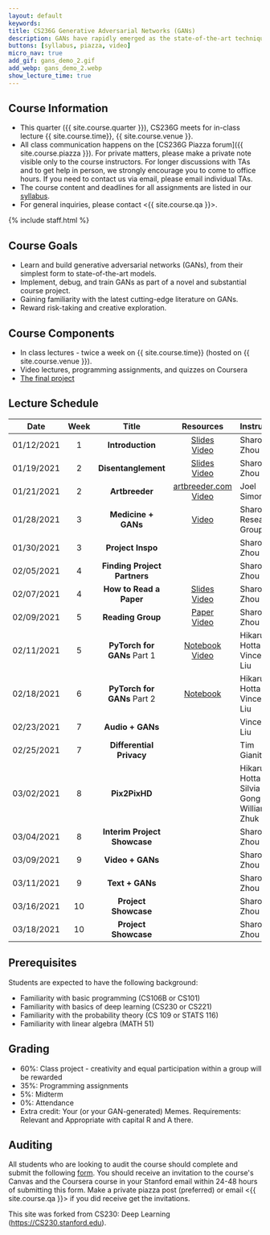 ```yaml
---
layout: default
keywords:
title: CS236G Generative Adversarial Networks (GANs)
description: GANs have rapidly emerged as the state-of-the-art technique in realistic image generation. Its applications span realistic image editing that is omnipresent in popular app filters, enabling tumor classification under low data schemes in medicine, and visualizing realistic scenarios of climate change destruction. You'll also get to examine key challenges of GANs today, including reliable evaluation, inherent biases, and training stability. After this course, students should be familiar with GANs and the broader generative models and machine learning contexts in which these models are situated. 
buttons: [syllabus, piazza, video]
micro_nav: true
add_gif: gans_demo_2.gif
add_webp: gans_demo_2.webp
show_lecture_time: true
---
```


## Course Information
- This quarter ({{ site.course.quarter }}), CS236G meets for in-class lecture {{ site.course.time}}, {{ site.course.venue }}.
- All class communication happens on the [CS236G Piazza forum]({{ site.course.piazza }}). For private matters, please make a private note visible only to the course instructors. For longer discussions with TAs and to get help in person, we strongly encourage you to come to office hours. If you need to contact us via email, please email individual TAs.
- The course content and deadlines for all assignments are listed in our [syllabus](/syllabus).
- For general inquiries, please contact <{{ site.course.qa }}>.

<!-- Course Staff -->
{% include staff.html %}


## Course Goals
- Learn and build generative adversarial networks (GANs), from their simplest form to state-of-the-art models. 
- Implement, debug, and train GANs as part of a novel and substantial course project.
- Gaining familiarity with the latest cutting-edge literature on GANs.
- Reward risk-taking and creative exploration.

## Course Components
* In class lectures - twice a week on {{ site.course.time}} (hosted on {{ site.course.venue }}). 
* Video lectures, programming assignments, and quizzes on Coursera
* [The final project](/project)

## Lecture Schedule <a name="table"></a>

| Date | Week | Title |     Resources    | Instructor |
|------|:----:|:-----:|:----------------:|------------|
| 01/12/2021 | 1 | **Introduction** | [Slides](https://drive.google.com/file/d/1Hm_EOtZm94C9OARpkfeALd7pLmp3B9_5/view?usp=sharing)<br /> [Video](https://stanford-pilot.hosted.panopto.com/Panopto/Pages/Viewer.aspx?id=37811af7-b22c-417a-85d0-acae01804b1a) |Sharon Zhou |
| 01/19/2021 | 2 | **Disentanglement** | [Slides](https://drive.google.com/file/d/1PdxqnUtSjwXZS3R-eK3T67IpUVbqup0l/view?usp=sharing)<br />[Video](https://stanford-pilot.hosted.panopto.com/Panopto/Pages/Viewer.aspx?id=f463c8e0-bc3a-4e41-9118-acb5017eb6c7) | Sharon Zhou |
| 01/21/2021 | 2 | **Artbreeder** | [artbreeder.com](https://www.artbreeder.com/)<br />[Video](https://stanford-pilot.hosted.panopto.com/Panopto/Pages/Viewer.aspx?id=856ca6b4-3ad2-4109-a8dd-acb800013d58) | Joel Simon |
| 01/28/2021 | 3 | **Medicine + GANs** | [Video](https://stanford-pilot.hosted.panopto.com/Panopto/Pages/Viewer.aspx?id=aa7885c2-d78e-4aab-944a-acbd00112be0) | Sharon's Research Group |
| 01/30/2021 | 3 | **Project Inspo** | | Sharon Zhou |
| 02/05/2021 | 4 | **Finding Project Partners** | | Sharon Zhou |
| 02/07/2021 | 4 | **How to Read a Paper** | [Slides](https://drive.google.com/file/d/1sV_wVEYQIQk4UVjkFZbka33z8KJONuUU/view?usp=sharing)<br />[Video](https://stanford-pilot.hosted.panopto.com/Panopto/Pages/Viewer.aspx?id=34486a24-962c-44ab-8aac-acc5017c7ad5) | Sharon Zhou |
| 02/09/2021 | 5 | **Reading Group** | [Paper](https://arxiv.org/abs/2007.15646)<br />[Video](https://stanford-pilot.hosted.panopto.com/Panopto/Pages/Viewer.aspx?id=9ac03b9a-6219-4270-bde5-acca01843fc4) | Sharon Zhou |
| 02/11/2021 | 5 | **PyTorch for GANs** Part 1 | [Notebook](https://colab.research.google.com/drive/1YkPs4N886UIeIKULWUidmRlqg67OddNd?usp=sharing)<br />[Video](https://stanford-pilot.hosted.panopto.com/Panopto/Pages/Viewer.aspx?id=63d07b90-5790-4fd7-a891-accc0182bae6) | Hikaru Hotta<br />Vincent Liu |
| 02/18/2021 | 6 | **PyTorch for GANs** Part 2 | [Notebook](https://colab.research.google.com/drive/1_V9KhDwM0x9cNzMarF7Yd6IJoUHhIkPo?usp=sharing)| Hikaru Hotta<br />Vincent Liu |
| 02/23/2021 | 7 | **Audio + GANs** | | Vincent Liu |
| 02/25/2021 | 7 | **Differential Privacy** | | Tim Gianitsos |
| 03/02/2021 | 8 | **Pix2PixHD** | | Hikaru Hotta<br />Silvia Gong<br />William Zhuk |
| 03/04/2021 | 8 | **Interim Project Showcase** | | Sharon Zhou |
| 03/09/2021 | 9 | **Video + GANs** | | Sharon Zhou |
| 03/11/2021 | 9 | **Text + GANs** | | Sharon Zhou |
| 03/16/2021 | 10 | **Project Showcase** | | Sharon Zhou |
| 03/18/2021 | 10 | **Project Showcase** | | Sharon Zhou |

## Prerequisites
Students are expected to have the following background:
 * Familiarity with basic programming (CS106B or CS101)
 * Familiarity with basics of deep learning (CS230 or CS221)
 * Familiarity with the probability theory (CS 109 or STATS 116)
 * Familiarity with linear algebra (MATH 51)

## Grading
 
* 60%: Class project - creativity and equal participation within a group will be rewarded
* 35%: Programming assignments
* 5%: Midterm
* 0%: Attendance
* Extra credit: Your (or your GAN-generated) Memes. Requirements: Relevant and Appropriate with capital R and A there.

## Auditing

All students who are looking to audit the course should complete and submit the following [form](https://forms.gle/bynot3sy8smWKf2V8). You should receive an invitation to the course's Canvas and the Coursera course in your Stanford email within 24-48 hours of submitting this form. Make a private piazza post (preferred) or email <{{ site.course.qa }}> if you did receive get the invitations.

This site was forked from CS230: Deep Learning (https://CS230.stanford.edu).
